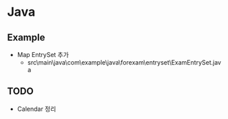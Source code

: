# Java

## Example
- Map EntrySet 추가
    - src\main\java\com\example\java\forexam\entryset\ExamEntrySet.java

## TODO
- Calendar 정리
